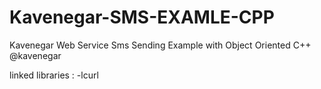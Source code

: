 # Kavenegar-SMS-EXAMLE-CPP
Kavenegar Web Service Sms Sending Example with Object Oriented C++
@kavenegar




linked libraries : -lcurl
